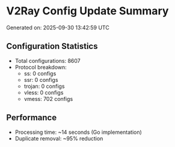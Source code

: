 # V2Ray Config Update Summary
Generated on: 2025-09-30 13:42:59 UTC

## Configuration Statistics
- Total configurations: 8607
- Protocol breakdown:
  - ss: 0 configs
  - ssr: 0 configs
  - trojan: 0 configs
  - vless: 0 configs
  - vmess: 702 configs

## Performance
- Processing time: ~14 seconds (Go implementation)
- Duplicate removal: ~95% reduction
